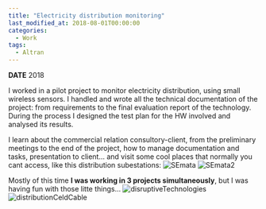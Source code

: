 ```yaml
---
title: "Electricity distribution monitoring"
last_modified_at: 2018-08-01T00:00:00
categories:
  - Work
tags:
  - Altran
---
```


**DATE** 2018

I worked in a pilot project to monitor electricity distribution, using small wireless sensors. I handled and wrote all the technical documentation of the project: from requirements to the final evaluation report of the technology. During the process I designed the test plan for the HW involved and analysed its results.

I learn about the commercial relation consultory-client, from the preliminary meetings to the end of the project, how to manage documentation and tasks, presentation to client... and visit some cool places that normally you cant access, like this distribution subestations: ![SEmata](https://fll-e.github.io/resumee/assets/images/SEmata.jpg) ![SEmata2](https://fll-e.github.io/resumee/assets/images/seMata2.jpg) 


Mostly of this time **I was working in 3 projects simultaneously**, but I was having fun with those litte things...
![disruptiveTechnologies](https://fll-e.github.io/resumee/assets/images/sensor.jpg) 
![distributionCeldCable](https://fll-e.github.io/resumee/assets/images/cable.jpg) 



